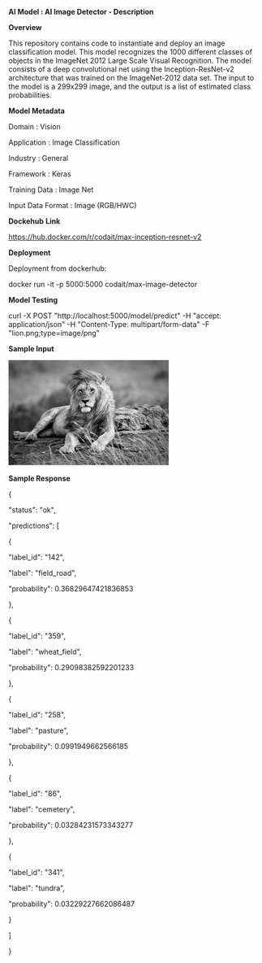 
**AI Model : AI Image Detector - Description**

**Overview**

This repository contains code to instantiate and deploy an image classification model. This model recognizes the 1000 different classes of objects in the ImageNet 2012 Large Scale Visual Recognition. The model consists of a deep convolutional net using the Inception-ResNet-v2 architecture that was trained on the ImageNet-2012 data set. The input to the model is a 299x299 image, and the output is a list of estimated class probabilities.

**Model Metadata**

Domain : Vision

Application : Image Classification

Industry : General

Framework : Keras

Training Data : Image Net

Input Data Format : Image (RGB/HWC)

**Dockehub** **Link**

https://hub.docker.com/r/codait/max-inception-resnet-v2

**Deployment**

Deployment from dockerhub:

docker run -it -p 5000:5000 codait/max-image-detector

**Model Testing**

curl -X POST "http://localhost:5000/model/predict" -H "accept: application/json" -H "Content-Type: multipart/form-data" -F "lion.png;type\=image/png"

**Sample Input**

![](ai-image-detector-description_files/image006.jpg)

**Sample Response**

{

 "status": "ok",

 "predictions": \[

 {

 "label\_id": "142",

 "label": "field\_road",

 "probability": 0.36829647421836853

 },

 {

 "label\_id": "359",

 "label": "wheat\_field",

 "probability": 0.29098382592201233

 },

 {

 "label\_id": "258",

 "label": "pasture",

 "probability": 0.0991949662566185

 },

 {

 "label\_id": "86",

 "label": "cemetery",

 "probability": 0.03284231573343277

 },

 {

 "label\_id": "341",

 "label": "tundra",

 "probability": 0.03229227662086487

 }

 \]

}
